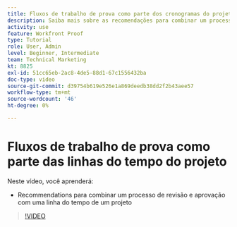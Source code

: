 ```yaml
---
title: Fluxos de trabalho de prova como parte dos cronogramas do projeto
description: Saiba mais sobre as recomendações para combinar um processo de revisão e aprovação com uma linha do tempo do projeto no [!DNL  Workfront].
activity: use
feature: Workfront Proof
type: Tutorial
role: User, Admin
level: Beginner, Intermediate
team: Technical Marketing
kt: 8825
exl-id: 51cc65eb-2ac8-4de5-88d1-67c1556432ba
doc-type: video
source-git-commit: d39754b619e526e1a869deedb38dd2f2b43aee57
workflow-type: tm+mt
source-wordcount: '46'
ht-degree: 0%

---
```


# Fluxos de trabalho de prova como parte das linhas do tempo do projeto

Neste vídeo, você aprenderá:

* Recommendations para combinar um processo de revisão e aprovação com uma linha do tempo de um projeto

>[!VIDEO](https://video.tv.adobe.com/v/335125/?quality=12)

<!--
This is a duplicate and not used in the TOC
-->
